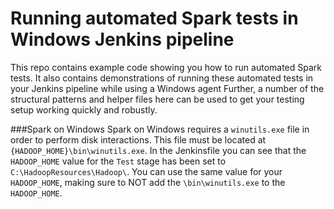 # Running automated Spark tests in Windows Jenkins pipeline

This repo contains example code showing you how to run automated Spark tests.
It also contains demonstrations of running these automated tests in your Jenkins pipeline while using a Windows agent
Further, a number of the structural patterns and helper files here can be used to get your testing setup working quickly and robustly.

###Spark on Windows
Spark on Windows requires a `winutils.exe` file in order to perform disk interactions.
This file must be located at `{HADOOP_HOME}\bin\winutils.exe`. 
In the Jenkinsfile you can see that the `HADOOP_HOME` value for the `Test` stage has been set to `C:\HadoopResources\Hadoop\`.
You can use the same value for your `HADOOP_HOME`, making sure to NOT add the `\bin\winutils.exe` to the `HADOOP_HOME`.
